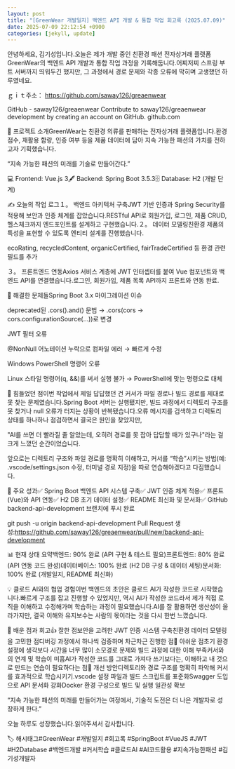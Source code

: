 ```yaml
---
layout: post
title: "[GreenWear 개발일지] 백엔드 API 개발 & 통합 작업 회고록 (2025.07.09)" 
date: 2025-07-09 22:12:54 +0900
categories: [jekyll, update]
---
```







안녕하세요, 김기성입니다.오늘은 제가 개발 중인 친환경 패션 전자상거래 플랫폼 GreenWear의 백엔드 API 개발과 통합 작업 과정을 기록해둡니다.어찌저찌 스프링 부트 서버까지 띄워두긴 했지만, 그 과정에서 경로 문제와 각종 오류에 막히며 고생했던 하루였네요.




 















​ｇｉｔ주소： https://github.com/saway126/greaenwear




 








GitHub - saway126/greaenwear
Contribute to saway126/greaenwear development by creating an account on GitHub.
github.com















 



📌 프로젝트 소개GreenWear는 친환경 의류를 판매하는 전자상거래 플랫폼입니다.환경 점수, 재활용 함량, 인증 여부 등을 제품 데이터에 담아 지속 가능한 패션의 가치를 전하고자 기획했습니다.




 



“지속 가능한 패션의 미래를 기술로 만들어간다.”








💻 Frontend: Vue.js 3🖋️ Backend: Spring Boot 3.5.3🗄️ Database: H2 (개발 단계)




 







 



✍️ 오늘의 작업 로그１。 백엔드 아키텍처 구축JWT 기반 인증과 Spring Security를 적용해 보안과 인증 체계를 잡았습니다.RESTful API로 회원가입, 로그인, 제품 CRUD, 헬스체크까지 엔드포인트를 설계하고 구현했습니다.​２。 데이터 모델링친환경 제품의 특성을 표현할 수 있도록 엔티티 설계를 진행했습니다.




 



ecoRating, recycledContent, organicCertified, fairTradeCertified 등 환경 관련 필드를 추가








３。 프론트엔드 연동Axios 서비스 계층에 JWT 인터셉터를 붙여 Vue 컴포넌트와 백엔드 API를 연결했습니다.로그인, 회원가입, 제품 목록 API까지 프론트와 연동 완료.




 







 



🔧 해결한 문제들Spring Boot 3.x 마이그레이션 이슈




 



deprecated된 .cors().and() 문법 → .cors(cors -> cors.configurationSource(...))로 변경








JWT 필터 오류




 



@NonNull 어노테이션 누락으로 컴파일 에러 → 빠르게 수정








Windows PowerShell 명령어 오류




 



Linux 스타일 명령어(q, &&)를 써서 실행 불가 → PowerShell에 맞는 명령으로 대체












 



🧨 힘들었던 점이번 작업에서 제일 답답했던 건 커서가 파일 경로나 빌드 경로를 제대로 못 찾는 문제였습니다.Spring Boot 서버는 실행됐지만, 빌드 과정에서 디렉토리 구조를 못 찾거나 null 오류가 터지는 상황이 반복됐습니다.오류 메시지를 검색하고 디렉토리 상태를 하나하나 점검하면서 결국은 원인을 찾았지만,




 



"AI를 쓰면 더 빨라질 줄 알았는데, 오히려 경로를 못 잡아 답답할 때가 있구나"라는 걸 크게 느꼈던 순간이었습니다.








앞으로는 디렉토리 구조와 파일 경로를 명확히 이해하고, 커서를 “학습”시키는 방법(예: .vscode/settings.json 수정, 터미널 경로 지정)을 따로 연습해야겠다고 다짐했습니다.




 







 



🌟 주요 성과✅ Spring Boot 백엔드 API 시스템 구축✅ JWT 인증 체계 적용✅ 프론트(Vue)와 API 연동✅ H2 DB 초기 데이터 설정✅ README 최신화 및 문서화✅ GitHub backend-api-development 브랜치에 푸시 완료




 



git push -u origin backend-api-development Pull Request 생성:https://github.com/saway126/greaenwear/pull/new/backend-api-development












 



📊 현재 상태 요약백엔드: 90% 완료 (API 구현 & 테스트 필요)프론트엔드: 80% 완료 (API 연동 코드 완성)데이터베이스: 100% 완료 (H2 DB 구성 & 데이터 세팅)문서화: 100% 완료 (개발일지, README 최신화)




 







 



💡 클로드 AI와의 협업 경험이번 백엔드의 초안은 클로드 AI가 작성한 코드로 시작했습니다.빠르게 구조를 잡고 진행할 수 있었지만, 역시 AI가 작성한 코드라서 제가 직접 로직을 이해하고 수정해가며 학습하는 과정이 필요했습니다.AI를 잘 활용하면 생산성이 올라가지만, 결국 이해와 유지보수는 사람의 몫이라는 것을 다시 한번 느꼈습니다.




 







 



🌱 배운 점과 회고👍 잘한 점보안을 고려한 JWT 인증 시스템 구축친환경 데이터 모델링을 고민한 점디버깅 과정에서 하나씩 검증하며 차근차근 진행한 점​🥲 아쉬운 점초기 환경 설정에 생각보다 시간을 너무 많이 소모경로 문제와 빌드 과정에 대한 이해 부족커서와의 연계 및 학습이 미흡AI가 작성한 코드를 그대로 가져다 쓰기보다는, 이해하고 내 것으로 만드는 연습이 필요하다는 점​🔷 개선 방안디렉토리와 경로 구조를 명확히 파악해 커서를 효과적으로 학습시키기.vscode 설정 파일과 빌드 스크립트를 표준화Swagger 도입으로 API 문서화 강화Docker 환경 구성으로 빌드 및 실행 일관성 확보




 







 



“지속 가능한 패션의 미래를 만들어가는 여정에서, 기술적 도전은 더 나은 개발자로 성장하게 한다.”








오늘 하루도 성장했습니다.읽어주셔서 감사합니다.




 







 



🏷️ 해시태그#GreenWear #개발일지 #회고록 #SpringBoot #VueJS #JWT #H2Database #백엔드개발 #커서학습 #클로드AI #AI코드활용 #지속가능한패션 #김기성개발자 ​




 
